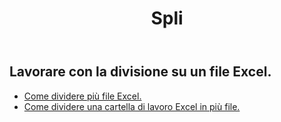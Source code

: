 ﻿---
title: Spli
second_title: Aspose.Cells Cloud Documen
type: docs
url: /it/split/
keywords: Working with splitting on an Excel file
description: Aspose.Cells Cloud REST API supporta il lavoro con la divisione su un file Excel. L'SDK supporta i tipi di linguaggi di sviluppo. Includono Android, C#, Go, Java, NodeJS, Perl, PHP, Python, Ruby e swift
weight: 32
---
## Lavorare con la divisione su un file Excel.

- [Come dividere più file Excel.](/cells/it/split/multi-files/)
- [Come dividere una cartella di lavoro Excel in più file.](/cells/it/workbook/split/)
